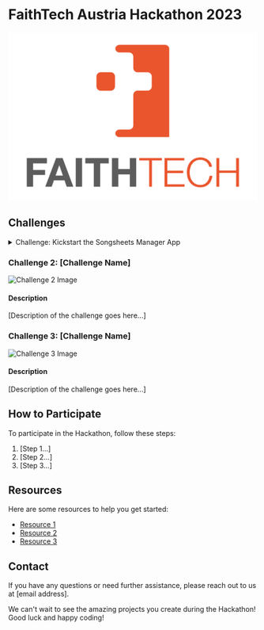 # FaithTech Austria Hackathon 2023

![Organization Logo](logo.png)

## Challenges

<details>
<summary>Challenge: Kickstart the Songsheets Manager App</summary>
  
### Challenge 1: Kickstart the Songsheets Manager App

![Challenge 1 Image](challenge_1_image.jpg)

#### Description

[Description of the challenge goes here...]
</details>



### Challenge 2: [Challenge Name]

![Challenge 2 Image](challenge2.png)

#### Description

[Description of the challenge goes here...]

### Challenge 3: [Challenge Name]

![Challenge 3 Image](challenge3.png)

#### Description

[Description of the challenge goes here...]

## How to Participate

To participate in the Hackathon, follow these steps:

1. [Step 1...]
2. [Step 2...]
3. [Step 3...]

## Resources

Here are some resources to help you get started:

- [Resource 1](https://example.com)
- [Resource 2](https://example.com)
- [Resource 3](https://example.com)

## Contact

If you have any questions or need further assistance, please reach out to us at [email address].

We can't wait to see the amazing projects you create during the Hackathon! Good luck and happy coding!
